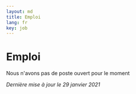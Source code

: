 ```yaml
---
layout: md
title: Emploi
lang: fr
key: job
---
```


# Emploi

Nous n'avons pas de poste ouvert pour le moment

*Dernière mise à jour le 29 janvier 2021*
